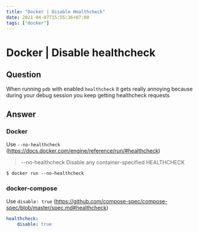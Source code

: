 ```yaml
---
title: "Docker | Disable Healthcheck"
date: 2021-04-07T15:55:36+07:00
tags: ["docker"]
---
```


# Docker | Disable healthcheck

## Question

When running `pdb` with enabled `healthcheck` it gets really annoying because during your debug session you keep getting healthcheck requests

## Answer

### Docker

Use `--no-healthcheck` (https://docs.docker.com/engine/reference/run/#healthcheck)

> --no-healthcheck Disable any container-specified HEALTHCHECK

```console
$ docker run --no-healthcheck
```

### docker-compose

Use `disable: true` (https://github.com/compose-spec/compose-spec/blob/master/spec.md#healthcheck)

```yaml
healthcheck:
    disable: true
```
